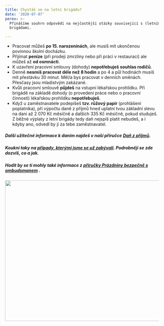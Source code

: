 ```yaml
---
title: Chystáš se na letní brigádu?
date: '2020-07-07'
perex: >-
  Přinášíme souhrn odpovědí na nejčastější otázky související s (letními)
  brigádami.

---
```



<ul><li>Pracovat můžeš <strong>po 15. narozeninách</strong>, ale musíš mít ukončenou povinnou školní docházku.</li><li>Přijímat <strong>peníze</strong> (při prodeji zmrzliny nebo při práci v restauraci) ale můžeš až <strong>od osmnácti</strong>.</li><li>K uzavření pracovní smlouvy (dohody) <strong>nepotřebuješ souhlas rodičů</strong>.</li><li>Denně <strong>nesmíš pracovat déle než 8 hodin</strong> a po 4 a půl hodinách musíš mít přestávku 30 minut. Měl/a bys pracovat v denních směnách. Přesčasy jsou mladistvým zakázané.</li><li>Kvůli pracovní smlouvě <strong>půjdeš</strong> na vstupní lékařskou prohlídku. Při brigádě na základě dohody (o provedení práce nebo o pracovní činnosti) lékařskou prohlídku <strong>nepotřebuješ</strong>.</li><li>Když u zaměstnavatele podepíšeš <strong>tzv. růžový papír</strong> (prohlášení poplatníka), při výpočtu daně z příjmů hned uplatní tvou základní slevu na dani až 2 070 Kč měsíčně a dalších 335 Kč měsíčně, pokud studuješ. Z běžné výplaty z letní brigády tedy daň nejspíš platit nebudeš, a i kdyby ano, odvedl by ji za tebe zaměstnavatel.</li></ul><h5>Další užitečné informace k daním najdeš v naší příručce <a href="https://www.ochrance.cz/fileadmin/user_upload/Letaky/Dan-z-prijmu.pdf" target="_blank">Daň z příjmů</a>. </h5><h5>Koukni taky na <a href="prace-brigady/">případy, kterými jsme se už zabývali</a>. Podrobněji se zde dozvíš, co a jak. </h5><h5>Hodit by se ti mohly také informace z <a title="Otevření do nového okna" href="http://bit.ly/prazdninybezpecne" target="_blank">příručky Prázdniny bezpečně s ombudsmanem</a>&nbsp;<img alt="" src="typo3/ext/od_linkdesc/icons/external.gif" class="od_linkdesc_icon_external" />.</h5><p><img src="uploads/RTEmagicC_prvni_brigada_02.png.png" height="459" width="547" alt="" /></p>

